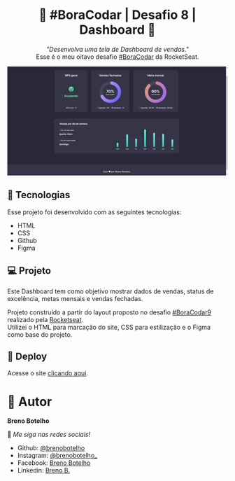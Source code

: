 <h1 align="center"> 👾 #BoraCodar | Desafio 8 | Dashboard 👾 </h1>

<p align="center">
    <i> "Desenvolva uma tela de Dashboard de vendas." </i> 
    <br> Esse é o meu oitavo desafio <a href="https://boracodar.dev/">#BoraCodar</a> da RocketSeat.
</p>

![..](./print-site/print.png)

## 🚀 Tecnologias

Esse projeto foi desenvolvido com as seguintes tecnologias:

- HTML
- CSS
- Github
- Figma

## 💻 Projeto

Este Dashboard tem como objetivo mostrar dados de vendas, status de excelência, metas mensais e vendas fechadas. <br>

Projeto construído a partir do layout proposto no desafio [#BoraCodar9](https://boracodar.dev/) realizado pela [Rocketseat](https://rocketseat.com.br). <br>
Utilizei o HTML para marcação do site, CSS para estilização e o Figma como base do projeto.

## 📑 Deploy

Acesse o site [clicando aqui](https://brenobotelho.github.io/boracodar/desafio8/).

# 👤 Autor

**Breno Botelho**

👾 _Me siga nas redes sociais!_

- Github: [@brenobotelho](https://github.com/brenobotelho)
- Instagram: [@brenobotelho_](https://instagram.com/@brenobotelho_)
- Facebook: [Breno Botelho](https://facebook.com/BrenooBotelho)
- Linkedin: [Breno B.](https://br.linkedin.com/in/breno-botelho?trk=public_profile_browsemap)

